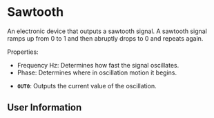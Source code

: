 # Sawtooth
An electronic device that outputs a sawtooth signal. A sawtooth signal ramps up from 0 to 1 and then abruptly drops to 0 and repeats again.

Properties:

* Frequency Hz: Determines how fast the signal oscillates.
* Phase: Determines where in oscillation motion it begins.

- **`OUT0`**: Outputs the current value of the oscillation.

## User Information